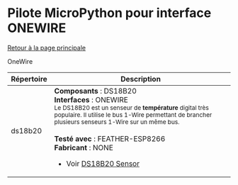 # Pilote MicroPython pour interface ONEWIRE
[Retour à la page principale](../readme.md)

OneWire

<table>
<thead>
  <th>Répertoire</th><th>Description</th>
</thead>
<tbody>
  <tr><td>ds18b20</td>
      <td><strong>Composants</strong> : DS18B20<br />
      <strong>Interfaces</strong> : ONEWIRE<br />
<small>Le DS18B20 est un senseur de <strong>température</strong> digital très populaire. Il utilise le bus 1-Wire permettant de brancher plusieurs senseurs 1-Wire sur un même bus.</small><br/><br />
      <strong>Testé avec</strong> : FEATHER-ESP8266<br />
      <strong>Fabricant</strong> : NONE<br />
<ul>
<li>Voir <a href="http://shop.mchobby.be/product.php?id_product=259">DS18B20 Sensor</a></li>
</ul>
      </td>
  </tr>
</tbody>
</table>
